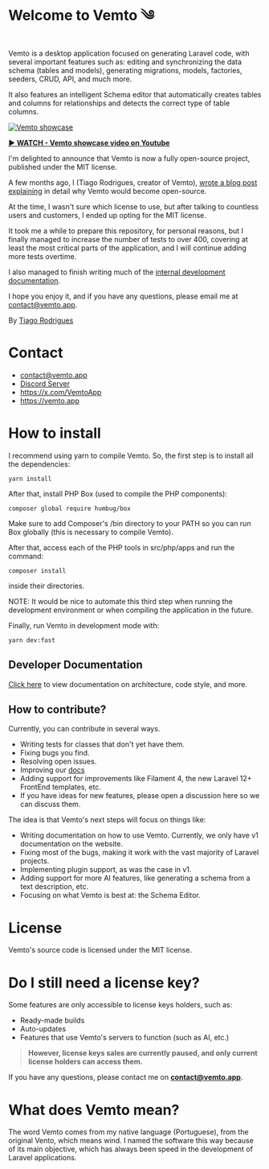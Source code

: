 # Welcome to Vemto ༄

Vemto is a desktop application focused on generating Laravel code, with several important features such as: editing and synchronizing the data schema (tables and models), generating migrations, models, factories, seeders, CRUD, API, and much more. 

It also features an intelligent Schema editor that automatically creates tables and columns for relationships and detects the correct type of table columns.

[![Vemto showcase](https://vemto.app//images/hero.png)](https://www.youtube.com/watch?v=9Ajie_-zcNI)

[**▶️ WATCH - Vemto showcase video on Youtube**](https://www.youtube.com/watch?v=9Ajie_-zcNI)

I'm delighted to announce that Vemto is now a fully open-source project, published under the MIT license.

A few months ago, I (Tiago Rodrigues, creator of Vemto), [wrote a blog post explaining](https://vemto.app/blog/the-future-of-vemto) in detail why Vemto would become open-source.

At the time, I wasn't sure which license to use, but after talking to countless users and customers, I ended up opting for the MIT license.

It took me a while to prepare this repository, for personal reasons, but I finally managed to increase the number of tests to over 400, covering at least the most critical parts of the application, and I will continue adding more tests overtime.

I also managed to finish writing much of the [internal development documentation](/docs/index.md).

I hope you enjoy it, and if you have any questions, please email me at contact@vemto.app.

By [Tiago Rodrigues](https://x.com/Tiago_Ferat)

# Contact

- contact@vemto.app
- [Discord Server](https://discord.gg/CWnbWtJ)
- https://x.com/VemtoApp
- https://vemto.app

# How to install

I recommend using yarn to compile Vemto. So, the first step is to install all the dependencies:

```
yarn install
```

After that, install PHP Box (used to compile the PHP components):

```
composer global require humbug/box
```

Make sure to add Composer's /bin directory to your PATH so you can run Box globally (this is necessary to compile Vemto).

After that, access each of the PHP tools in src/php/apps and run the command:

```
composer install
```

inside their directories.

NOTE: It would be nice to automate this third step when running the development environment or when compiling the application in the future.

Finally, run Vemto in development mode with:

```
yarn dev:fast
```

## Developer Documentation

[Click here](/docs/index.md) to view documentation on architecture, code style, and more.

## How to contribute?

Currently, you can contribute in several ways.

- Writing tests for classes that don't yet have them.
- Fixing bugs you find.
- Resolving open issues.
- Improving our [docs](https://github.com/VemtoOrg/vemto-docs)
- Adding support for improvements like Filament 4, the new Laravel 12+ FrontEnd templates, etc.
- If you have ideas for new features, please open a discussion here so we can discuss them.

The idea is that Vemto's next steps will focus on things like:

- Writing documentation on how to use Vemto. Currently, we only have v1 documentation on the website.
- Fixing most of the bugs, making it work with the vast majority of Laravel projects.
- Implementing plugin support, as was the case in v1.
- Adding support for more AI features, like generating a schema from a text description, etc.
- Focusing on what Vemto is best at: the Schema Editor.

# License

Vemto's source code is licensed under the MIT license. 

# Do I still need a license key?

Some features are only accessible to license keys holders, such as:

- Ready-made builds
- Auto-updates
- Features that use Vemto's servers to function (such as AI, etc.)

> **However, license keys sales are currently paused, and only current license holders can access them.**

If you have any questions, please contact me on **contact@vemto.app**.

# What does Vemto mean?

The word Vemto comes from my native language (Portuguese), from the original Vento, which means wind. I named the software this way because of its main objective, which has always been speed in the development of Laravel applications.